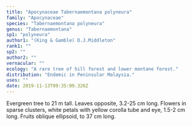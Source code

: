 ```yaml
---
title: "Apocynaceae Tabernaemontana polyneura"
family: "Apocynaceae"
species: "Tabernaemontana polyneura"
genus: "Tabernaemontana"
sp1: "polyneura"
author1: "(King & Gamble) D.J.Middleton"
rank1: ""
sp2: ""
author2: ""
vernacular: ""
ecology: "A rare tree of hill forest and lower montane forest."
distribution: "Endemic in Peninsular Malaysia."
uses: ""
date: 2019-11-13T09:35:09.326Z
---
```

Evergreen tree to 21 m tall. Leaves opposite, 3.2-25 cm long. Flowers in sparse clusters, white petals with yellow corolla tube and eye, 1.5-2 cm long. Fruits oblique ellipsoid, to 37 cm long.